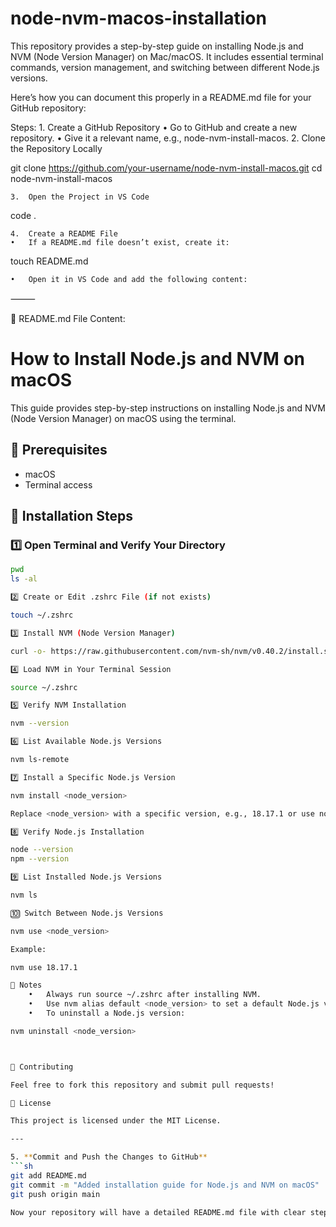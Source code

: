 # node-nvm-macos-installation
This repository provides a step-by-step guide on installing Node.js and NVM (Node Version Manager) on Mac/macOS. It includes essential terminal commands, version management, and switching between different Node.js versions.

Here’s how you can document this properly in a README.md file for your GitHub repository:

Steps:
	1.	Create a GitHub Repository
	•	Go to GitHub and create a new repository.
	•	Give it a relevant name, e.g., node-nvm-install-macos.
	2.	Clone the Repository Locally

git clone https://github.com/your-username/node-nvm-install-macos.git
cd node-nvm-install-macos


	3.	Open the Project in VS Code

code .


	4.	Create a README File
	•	If a README.md file doesn’t exist, create it:

touch README.md


	•	Open it in VS Code and add the following content:

⸻

📌 README.md File Content:

# How to Install Node.js and NVM on macOS

This guide provides step-by-step instructions on installing Node.js and NVM (Node Version Manager) on macOS using the terminal.

## 📌 Prerequisites
- macOS
- Terminal access

## 🚀 Installation Steps

### 1️⃣ Open Terminal and Verify Your Directory
```sh
pwd
ls -al

2️⃣ Create or Edit .zshrc File (if not exists)

touch ~/.zshrc

3️⃣ Install NVM (Node Version Manager)

curl -o- https://raw.githubusercontent.com/nvm-sh/nvm/v0.40.2/install.sh | bash

4️⃣ Load NVM in Your Terminal Session

source ~/.zshrc

5️⃣ Verify NVM Installation

nvm --version

6️⃣ List Available Node.js Versions

nvm ls-remote

7️⃣ Install a Specific Node.js Version

nvm install <node_version>

Replace <node_version> with a specific version, e.g., 18.17.1 or use node to install the latest version.

8️⃣ Verify Node.js Installation

node --version
npm --version

9️⃣ List Installed Node.js Versions

nvm ls

🔟 Switch Between Node.js Versions

nvm use <node_version>

Example:

nvm use 18.17.1

🎯 Notes
	•	Always run source ~/.zshrc after installing NVM.
	•	Use nvm alias default <node_version> to set a default Node.js version.
	•	To uninstall a Node.js version:

nvm uninstall <node_version>



🤝 Contributing

Feel free to fork this repository and submit pull requests!

📜 License

This project is licensed under the MIT License.

---

5. **Commit and Push the Changes to GitHub**
```sh
git add README.md
git commit -m "Added installation guide for Node.js and NVM on macOS"
git push origin main

Now your repository will have a detailed README.md file with clear steps! 🚀